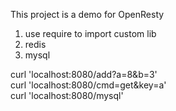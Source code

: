 This project is a demo for OpenResty

1. use require to import custom lib
2. redis 
3. mysql

curl 'localhost:8080/add?a=8&b=3'    
curl 'localhost:8080/cmd=get&key=a'   
curl 'localhost:8080/mysql'     
